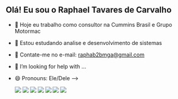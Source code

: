 ## Olá! Eu sou o Raphael Tavares de Carvalho 


- 🔭 Hoje eu trabalho como consultor na Cummins Brasil e Grupo Motormac 
- 🌱 Estou estudando analise e desenvolvimento de sistemas 
- 👯 Contate-me no e-mail: raphab2bmga@gmail.com
- 🤔 I’m looking for help with ...
- 😄 Pronouns: Ele/Dele
-->

  <div> 
  
  <a href="https://www.instagram.com/raphiuskss/" target="_blank"><img src="https://img.shields.io/badge/-Instagram-%23E4405F?style=for-the-badge&logo=instagram&logoColor=white" target="_blank"></a>
 	<a href="https://www.twitch.tv/raphiusks" target="_blank"><img src="https://img.shields.io/badge/Twitch-9146FF?style=for-the-badge&logo=twitch&logoColor=white" target="_blank"></a>
 <a href="https://discord.com/channels/@me" target="_blank"><img src="https://img.shields.io/badge/Discord-7289DA?style=for-the-badge&logo=discord&logoColor=white" target="_blank"></a> 
  <a href = "mailto:raphab2bmga@gmail.com"><img src="https://img.shields.io/badge/Gmail-D14836?style=for-the-badge&logo=gmail&logoColor=white"></a>
  <a href="https://www.linkedin.com/in/raphael-tavares-0ba831192/" target="_blank"><img src="https://img.shields.io/badge/-LinkedIn-%230077B5?style=for-the-badge&logo=linkedin&logoColor=white" target="_blank"></a> 
  <a href = "https://www.tiktok.com/@raphiusks" target=" _blank"><img src="https://img.shields.io/badge/TikTok-000000?style=for-the-badge&logo=tiktok&logoColor=white" target=" _blank"></a>
  <a href = "https://id.sonyentertainmentnetwork.com/id/management_ca/?gated=true&pr_referer=cam&ui=pr&entry=psn_profile&cid=6a2b2d71-d30e-4a61-9105-38943e53e081#/p/psn_profile/list?state=cam_e0a76476f5ea6518f98fbcf64308502f&cid=6a2b2d71-d30e-4a61-9105-38943e53e081&entry=psn_profile" target="_blank"><img src="https://img.shields.io/badge/PlayStation-003791?style=for-the-badge&logo=playstation&logoColor=white" target=" _blank"></a> 
</div>
